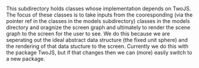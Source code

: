 This subdirectory holds classes whose implementation depends on TwoJS. The focus of these classes is to take inputs from the cooresponding (via the pointer ref in the classes in the models subdirectory) classes in the models directory and oragnize the screen graph and ultimately to render the scene graph to the screen for the user to see. We do this because we are seperating out the ideal abstract data structure (the fixed unit sphere) and the rendering of that data stucture to the screen. Currently we do this with the package TwoJS, but if that changes then we can (more) easily switch to a new package.
